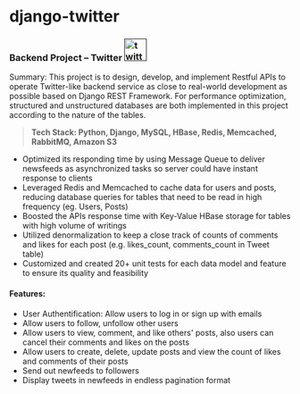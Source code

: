 # django-twitter 

### **Backend Project – Twitter** [<img src='https://help.twitter.com/content/dam/help-twitter/brand/logo.png' alt='twitter' height='40'>]()

Summary: This project is to design, develop, and implement Restful APIs to operate Twitter-like backend service as close to real-world development as possible based on Django REST Framework. For performance optimization, structured and unstructured databases are both implemented in this project according to the nature of the tables.

> **Tech Stack: Python, Django, MySQL, HBase, Redis, Memcached, RabbitMQ, Amazon S3**

- Optimized its responding time by using Message Queue to deliver newsfeeds as asynchronized tasks so server could have instant response to clients
- Leveraged Redis and Memcached to cache data for users and posts, reducing database queries for tables that need to be read in high frequency (eg. Users, Posts)
- Boosted the APIs response time with Key-Value HBase storage for tables with high volume of writings
- Utilized denormalization to keep a close track of counts of comments and likes for each post (e.g. likes_count, comments_count in Tweet table)
- Customized and created 20+ unit tests for each data model and feature to ensure its quality and feasibility


#### Features:

- User Authentification: Allow users to log in or sign up with emails 
- Allow users to follow, unfollow other users
- Allow users to view, comment, and like others' posts, also users can cancel their comments and likes on the posts
- Allow users to create, delete, update posts and view the count of likes and comments of their posts
- Send out newfeeds to followers
- Display tweets in newfeeds in endless pagination format 

